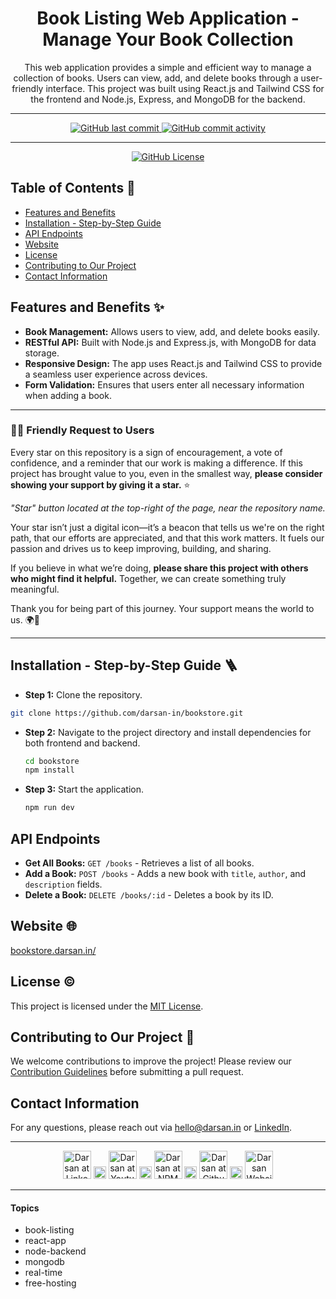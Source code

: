 <div align="center">

# Book Listing Web Application - Manage Your Book Collection

<p id="intro">This web application provides a simple and efficient way to manage a collection of books. Users can view, add, and delete books through a user-friendly interface. This project was built using React.js and Tailwind CSS for the frontend and Node.js, Express, and MongoDB for the backend.</p>

---

<p>

<span>
  <a href="https://github.com/darsan-in/bookstore/commits/main">
    <img src="https://img.shields.io/github/last-commit/darsan-in/bookstore?style=for-the-badge&label=Updated%20On" alt="GitHub last commit"/>
  </a>
</span>

<span>
  <a href="https://github.com/darsan-in/bookstore">
    <img src="https://img.shields.io/github/commit-activity/m/darsan-in/bookstore?style=for-the-badge&label=Commit%20Activity" alt="GitHub commit activity"/>
  </a>
</span>

</p>

---

<p>

<span>
  <a href="LICENSE">
    <img src="https://img.shields.io/github/license/darsan-in/bookstore?style=for-the-badge&label=License" alt="GitHub License"/>
  </a>
</span>

</p>

</div>

## Table of Contents 📝

- [Features and Benefits](#features-and-benefits-)
- [Installation - Step-by-Step Guide](#installation---step-by-step-guide-)
- [API Endpoints](#api-endpoints)
- [Website](#website-)
- [License](#license-%EF%B8%8F)
- [Contributing to Our Project](#contributing-to-our-project-)
- [Contact Information](#contact-information)

## Features and Benefits ✨

* **Book Management:** Allows users to view, add, and delete books easily.
* **RESTful API:** Built with Node.js and Express.js, with MongoDB for data storage.
* **Responsive Design:** The app uses React.js and Tailwind CSS to provide a seamless user experience across devices.
* **Form Validation:** Ensures that users enter all necessary information when adding a book.

---

### 🙏🏻 Friendly Request to Users

Every star on this repository is a sign of encouragement, a vote of confidence, and a reminder that our work is making a difference. If this project has brought value to you, even in the smallest way, **please consider showing your support by giving it a star.** ⭐

_"Star" button located at the top-right of the page, near the repository name._

Your star isn’t just a digital icon—it’s a beacon that tells us we're on the right path, that our efforts are appreciated, and that this work matters. It fuels our passion and drives us to keep improving, building, and sharing.

If you believe in what we’re doing, **please share this project with others who might find it helpful.** Together, we can create something truly meaningful.

Thank you for being part of this journey. Your support means the world to us. 🌍💖

---

## Installation - Step-by-Step Guide 🪜

- **Step 1:** Clone the repository.
```bash
git clone https://github.com/darsan-in/bookstore.git
```

- **Step 2:** Navigate to the project directory and install dependencies for both frontend and backend.
   ```bash
   cd bookstore
   npm install
   ```

- **Step 3:** Start the application.
   ```bash
   npm run dev
   ```

## API Endpoints

* **Get All Books:** `GET /books` - Retrieves a list of all books.
* **Add a Book:** `POST /books` - Adds a new book with `title`, `author`, and `description` fields.
* **Delete a Book:** `DELETE /books/:id` - Deletes a book by its ID.

## Website 🌐

<a id="url" href="https://bookstore.darsan.in/">bookstore.darsan.in/</a>

## License ©️

This project is licensed under the [MIT License](LICENSE).

## Contributing to Our Project 🤝

We welcome contributions to improve the project! Please review our [Contribution Guidelines](CONTRIBUTING) before submitting a pull request.

## Contact Information

For any questions, please reach out via hello@darsan.in or [LinkedIn](https://www.linkedin.com/in/darsan-in/).

---

<p align="center">

<span>
<a href="https://www.linkedin.com/in/darsan-in/"><img width='45px' height='45px' src="https://darsan.in/readme-src/footer-icons/linkedin.png" alt="Darsan at Linkedin"></a>
</span>

<span>
  <img width='20px' height='20px' src="https://darsan.in/readme-src/footer-icons/gap.png" alt="place holder image">
</span>

<span>
<a href="https://www.youtube.com/@darsan-in"><img width='45px' height='45px' src="https://darsan.in/readme-src/footer-icons/youtube.png" alt="Darsan at Youtube"></a>
</span>

<span>
  <img width='20px' height='20px' src="https://darsan.in/readme-src/footer-icons/gap.png" alt="place holder image">
</span>

<span>
<a href="https://www.npmjs.com/~darsan.in"><img width='45px' height='45px' src="https://darsan.in/readme-src/footer-icons/npm.png" alt="Darsan at NPM"></a>
</span>

<span>
  <img width='20px' height='20px' src="https://darsan.in/readme-src/footer-icons/gap.png" alt="place holder image">
</span>

<span>
<a href="https://github.com/darsan-in"><img width='45px' height='45px' src="https://darsan.in/readme-src/footer-icons/github.png" alt="Darsan at Github"></a>
</span>

<span>
  <img width='20px' height='20px' src="https://darsan.in/readme-src/footer-icons/gap.png" alt="place holder image">
</span>

<span>
<a href="https://darsan.in/"><img width='45px' height='45px' src="https://darsan.in/readme-src/footer-icons/website.png" alt="Darsan Website"></a>
</span>

<p>

---

#### Topics
<ul id="keywords">
  <li>book-listing</li>
  <li>react-app</li>
  <li>node-backend</li>
  <li>mongodb</li>
  <li>real-time</li>
  <li>free-hosting</li>
</ul>



